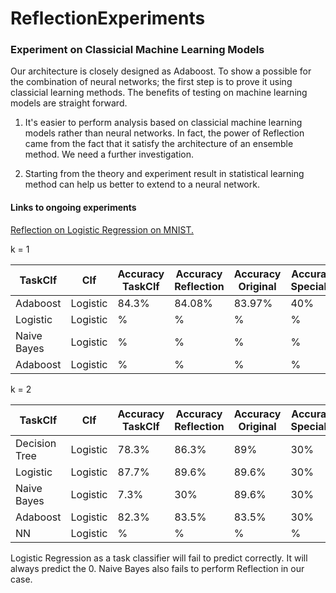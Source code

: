 # ReflectionExperiments

### Experiment on Classicial Machine Learning Models
Our architecture is closely designed as Adaboost. To show a possible for the combination of neural networks; the first step is to prove it using classicial learning methods. The benefits of testing on machine learning models are straight forward. 

1. It's easier to perform analysis based on classicial machine learning models rather than neural networks. In fact, the power of Reflection came from the fact that it satisfy the architecture of an ensemble method. We need a further investigation. 

2. Starting from the theory and experiment result in statistical learning method can help us better to extend to a neural network. 

#### Links to ongoing experiments
[Reflection on Logistic Regression on MNIST.](https://colab.research.google.com/drive/1c2f6P50Cb6KJV2c3lLNhbQwgfaBfs-50)

k = 1

|TaskClf|Clf|Accuracy TaskClf|Accuracy Reflection|Accuracy Original|Accuracy Specialist|
|-------------|--------|-----|----|-----|-----|
|Adaboost|Logistic|84.3%|84.08%|83.97%|40%|
|Logistic|Logistic|%|%|%|%|
|Naive Bayes|Logistic|%|%|%|%|
|Adaboost|Logistic|%|%|%|%|

k = 2

|TaskClf|Clf|Accuracy TaskClf|Accuracy Reflection|Accuracy Original|Accuracy Specialist|
|-------------|--------|-----|----|-----|-----|
|Decision Tree|Logistic|78.3%|86.3%|89%|30%|
|Logistic|Logistic|87.7%|89.6%|89.6%|30%|
|Naive Bayes|Logistic|7.3%|30%|89.6%|30%|
|Adaboost|Logistic|82.3%|83.5%|83.5%|30%|
|NN|Logistic|%|%|%|%|


Logistic Regression as a task classifier will fail to predict correctly. It will always predict the 0. 
Naive Bayes also fails to perform Reflection in our case. 
